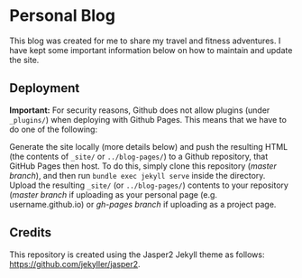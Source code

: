 # Personal Blog

This blog was created for me to share my travel and fitness adventures. I have kept some important information below on how to maintain and update the site. 

## Deployment

**Important:**  For security reasons, Github does not allow plugins (under `_plugins/`) when 
deploying with Github Pages. This means that we have to do one of the following:

Generate the site locally (more details below) and push the resulting HTML 
(the contents of `_site/` or `../blog-pages/`) to a Github repository, that GitHub Pages
then host. To do this, simply clone this repository (*master branch*), and then run
`bundle exec jekyll serve` inside the directory. Upload the resulting `_site/` (or `../blog-pages/`)
contents to your repository (*master branch* if uploading as your personal page
(e.g. username.github.io) or *gh-pages branch* if uploading as a project page. 

## Credits

This repository is created using the Jasper2 Jekyll theme as follows: https://github.com/jekyller/jasper2. 
